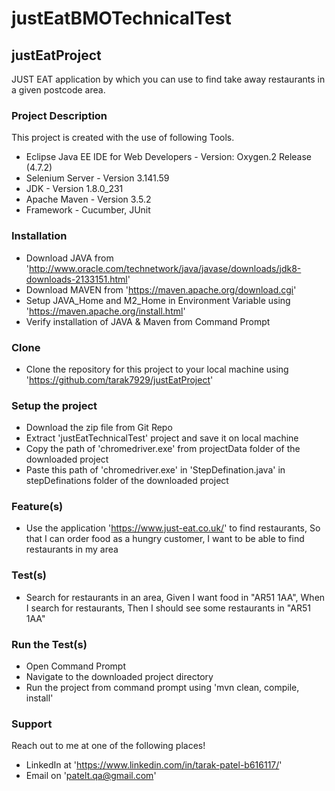 # justEatBMOTechnicalTest

## justEatProject
JUST EAT application by which you can use to find take away restaurants in a given postcode area.

### Project Description
This project is created with the use of following Tools.

- Eclipse Java EE IDE for Web Developers - Version: Oxygen.2 Release (4.7.2)
- Selenium Server - Version 3.141.59
- JDK - Version 1.8.0_231
- Apache Maven - Version 3.5.2
- Framework - Cucumber, JUnit

### Installation
- Download JAVA from 'http://www.oracle.com/technetwork/java/javase/downloads/jdk8-downloads-2133151.html'
- Download MAVEN from 'https://maven.apache.org/download.cgi'
- Setup JAVA_Home and M2_Home in Environment Variable using 'https://maven.apache.org/install.html'
- Verify installation of JAVA & Maven from Command Prompt

### Clone
- Clone the repository for this project to your local machine using 'https://github.com/tarak7929/justEatProject'

### Setup the project
- Download the zip file from Git Repo
- Extract 'justEatTechnicalTest' project and save it on local machine
- Copy the path of 'chromedriver.exe' from projectData folder of the downloaded project
- Paste this path of 'chromedriver.exe' in 'StepDefination.java' in stepDefinations folder of the downloaded project

### Feature(s)
- Use the application 'https://www.just-eat.co.uk/' to find restaurants, So that I can order food as a hungry customer, I want to be able to find restaurants in my area

### Test(s)
- Search for restaurants in an area, Given I want food in "AR51 1AA", When I search for restaurants, Then I should see some restaurants in "AR51 1AA"

### Run the Test(s)
- Open Command Prompt
- Navigate to the downloaded project directory
- Run the project from command prompt using 'mvn clean, compile, install'

### Support
Reach out to me at one of the following places!

- LinkedIn at 'https://www.linkedin.com/in/tarak-patel-b616117/'
- Email on 'patelt.qa@gmail.com'
